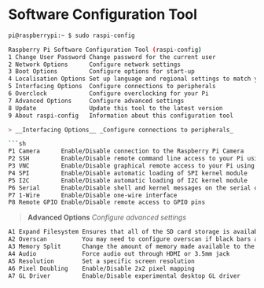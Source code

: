 # Software Configuration Tool



```sh
pi@raspberrypi:~ $ sudo raspi-config 

Raspberry Pi Software Configuration Tool (raspi-config) 
1 Change User Password Change password for the current user
2 Network Options      Configure network settings
3 Boot Options         Configure options for start-up
4 Localisation Options Set up language and regional settings to match your location
5 Interfacing Options  Configure connections to peripherals
6 Overclock            Configure overclocking for your Pi
7 Advanced Options     Configure advanced settings
8 Update               Update this tool to the latest version
9 About raspi-config   Information about this configuration tool                              ```

> __Interfacing Options__ _Configure connections to peripherals_

```sh
P1 Camera      Enable/Disable connection to the Raspberry Pi Camera
P2 SSH         Enable/Disable remote command line access to your Pi using SSH
P3 VNC         Enable/Disable graphical remote access to your Pi using RealVNC
P4 SPI         Enable/Disable automatic loading of SPI kernel module
P5 I2C         Enable/Disable automatic loading of I2C kernel module
P6 Serial      Enable/Disable shell and kernel messages on the serial connection
P7 1-Wire      Enable/Disable one-wire interface
P8 Remote GPIO Enable/Disable remote access to GPIO pins
```

> __Advanced Options__ _Configure advanced settings_

```sh
A1 Expand Filesystem Ensures that all of the SD card storage is available to the OS
A2 Overscan          You may need to configure overscan if black bars are present on display
A3 Memory Split      Change the amount of memory made available to the GPU
A4 Audio             Force audio out through HDMI or 3.5mm jack
A5 Resolution        Set a specific screen resolution
A6 Pixel Doubling    Enable/Disable 2x2 pixel mapping
A7 GL Driver         Enable/Disable experimental desktop GL driver
```